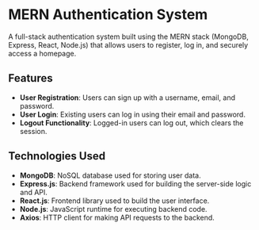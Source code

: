 # MERN Authentication System

A full-stack authentication system built using the MERN stack (MongoDB, Express, React, Node.js) that allows users to register, log in, and securely access a homepage.

## Features

- **User Registration**: Users can sign up with a username, email, and password.
- **User Login**: Existing users can log in using their email and password.
- **Logout Functionality**: Logged-in users can log out, which clears the session.
  
## Technologies Used

- **MongoDB**: NoSQL database used for storing user data.
- **Express.js**: Backend framework used for building the server-side logic and API.
- **React.js**: Frontend library used to build the user interface.
- **Node.js**: JavaScript runtime for executing backend code.
- **Axios**: HTTP client for making API requests to the backend.
  
